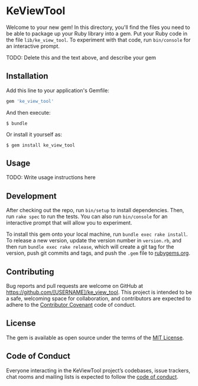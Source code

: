 # KeViewTool

Welcome to your new gem! In this directory, you'll find the files you need to be able to package up your Ruby library into a gem. Put your Ruby code in the file `lib/ke_view_tool`. To experiment with that code, run `bin/console` for an interactive prompt.

TODO: Delete this and the text above, and describe your gem

## Installation

Add this line to your application's Gemfile:

```ruby
gem 'ke_view_tool'
```

And then execute:

    $ bundle

Or install it yourself as:

    $ gem install ke_view_tool

## Usage

TODO: Write usage instructions here

## Development

After checking out the repo, run `bin/setup` to install dependencies. Then, run `rake spec` to run the tests. You can also run `bin/console` for an interactive prompt that will allow you to experiment.

To install this gem onto your local machine, run `bundle exec rake install`. To release a new version, update the version number in `version.rb`, and then run `bundle exec rake release`, which will create a git tag for the version, push git commits and tags, and push the `.gem` file to [rubygems.org](https://rubygems.org).

## Contributing

Bug reports and pull requests are welcome on GitHub at https://github.com/[USERNAME]/ke_view_tool. This project is intended to be a safe, welcoming space for collaboration, and contributors are expected to adhere to the [Contributor Covenant](http://contributor-covenant.org) code of conduct.

## License

The gem is available as open source under the terms of the [MIT License](https://opensource.org/licenses/MIT).

## Code of Conduct

Everyone interacting in the KeViewTool project’s codebases, issue trackers, chat rooms and mailing lists is expected to follow the [code of conduct](https://github.com/[USERNAME]/ke_view_tool/blob/master/CODE_OF_CONDUCT.md).
